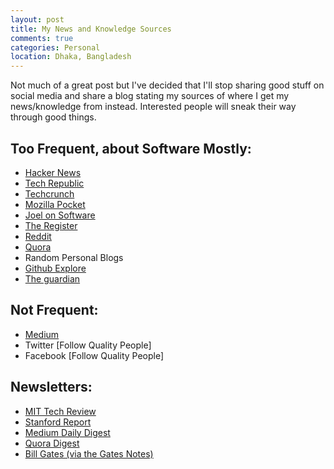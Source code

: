```yaml
---
layout: post
title: My News and Knowledge Sources
comments: true
categories: Personal
location: Dhaka, Bangladesh
---
```


Not much of a great post but I've decided that I'll stop sharing good stuff on social media and share a blog stating my sources of where I get my news/knowledge from instead. Interested people will sneak their way through good things.

## Too Frequent, about Software Mostly:

- [Hacker News](http://news.ycombinator.com/)
- [Tech Republic](https://www.techrepublic.com/)
- [Techcrunch](https://techcrunch.com/)
- [Mozilla Pocket](https://getpocket.com/explore/)
- [Joel on Software](https://www.joelonsoftware.com/)
- [The Register](https://www.theregister.co.uk/)
- [Reddit](http://reddit.com/)
- [Quora](http://quora.com/)
- Random Personal Blogs
- [Github Explore](https://github.com/explore)
- [The guardian](https://www.theguardian.com/international)


## Not Frequent:

- [Medium](https://medium.com/)
- Twitter  [Follow Quality People]
- Facebook [Follow Quality People]


## Newsletters:

- [MIT Tech Review](https://go.technologyreview.com/newsletters)
- [Stanford Report](https://news.stanford.edu/stanford-report/)
- [Medium Daily Digest](https://medium.com/@ExtendedDigest)
- [Quora Digest](https://www.quora.com/topic/Quora-Digest)
- [Bill Gates (via the Gates Notes)](https://www.gatesnotes.com/)
